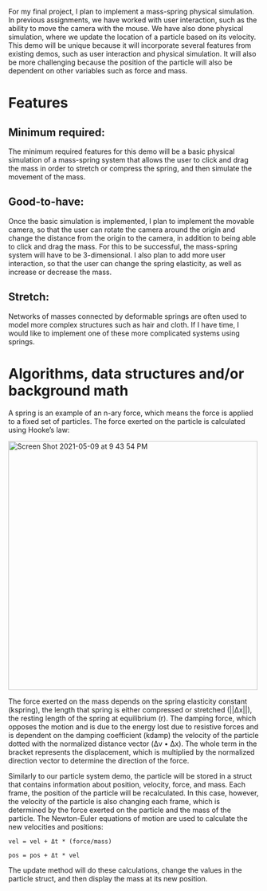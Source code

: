 For my final project, I plan to implement a mass-spring physical simulation. In previous assignments, we have worked with user interaction, such as the ability to move the camera with the mouse. We have also done physical simulation, where we update the location of a particle based on its velocity. This demo will be unique because it will incorporate several features from existing demos, such as user interaction and physical simulation. It will also be more challenging because the position of the particle will also be dependent on other variables such as force and mass.

# Features

## Minimum required:
The minimum required features for this demo will be a basic physical simulation of a mass-spring system that allows the user to click and drag the mass in order to stretch or compress the spring, and then simulate the movement of the mass.

## Good-to-have:
Once the basic simulation is implemented, I plan to implement the movable camera, so that the user can rotate the camera around the origin and change the distance from the origin to the camera, in addition to being able to click and drag the mass. For this to be successful, the mass-spring system will have to be 3-dimensional. I also plan to add more user interaction, so that the user can change the spring elasticity, as well as increase or decrease the mass.

## Stretch:
Networks of masses connected by deformable springs are often used to model more complex structures such as hair and cloth. If I have time, I would like to implement one of these more complicated systems using springs.

# Algorithms, data structures and/or background math

A spring is an example of an n-ary force, which means the force is applied to a fixed set of particles. The force exerted on the particle is calculated using Hooke’s law:

<img width="500" alt="Screen Shot 2021-05-09 at 9 43 54 PM" src="https://user-images.githubusercontent.com/48161551/117595762-abce9380-b10f-11eb-90b8-7e993755676b.png">
 
The force exerted on the mass depends on the spring elasticity constant (kspring), the length that spring is either compressed or stretched (||Δx||), the resting length of the spring at equilibrium (r). The damping force, which opposes the motion and is due to the energy lost due to resistive forces and is dependent on the damping coefficient (kdamp) the velocity of the particle dotted with the normalized distance vector (Δv • Δx). The whole term in the bracket represents the displacement, which is multiplied by the normalized direction vector to determine the direction of the force. 

Similarly to our particle system demo, the particle will be stored in a struct that contains information about position, velocity, force, and mass. Each frame, the position of the particle will be recalculated. In this case, however, the velocity of the particle is also changing each frame, which is determined by the force exerted on the particle and the mass of the particle. The Newton-Euler equations of motion are used to calculate the new velocities and positions:

```
vel = vel + Δt * (force/mass)

pos = pos + Δt * vel
```

The update method will do these calculations, change the values in the particle struct, and then display the mass at its new position.

